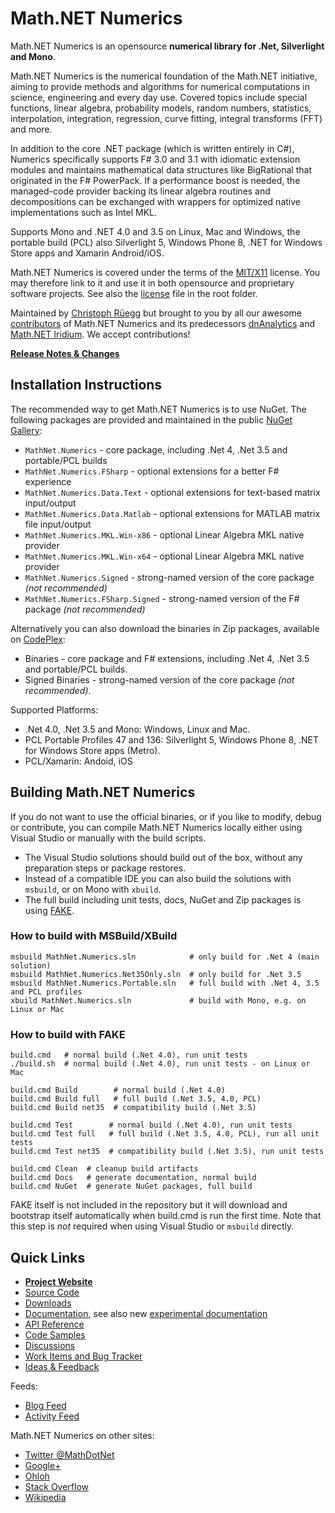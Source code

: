 Math.NET Numerics
=================

Math.NET Numerics is an opensource **numerical library for .Net, Silverlight and Mono**.

Math.NET Numerics is the numerical foundation of the Math.NET initiative, aiming to provide methods and algorithms for numerical computations in science, engineering and every day use. Covered topics include special functions, linear algebra, probability models, random numbers, statistics, interpolation, integration, regression, curve fitting, integral transforms (FFT) and more.

In addition to the core .NET package (which is written entirely in C#), Numerics specifically supports F# 3.0 and 3.1 with idiomatic extension modules and maintains mathematical data structures like BigRational that originated in the F# PowerPack. If a performance boost is needed, the managed-code provider backing its linear algebra routines and decompositions can be exchanged with wrappers for optimized native implementations such as Intel MKL.

Supports Mono and .NET 4.0 and 3.5 on Linux, Mac and Windows, the portable build (PCL) also Silverlight 5, Windows Phone 8, .NET for Windows Store apps and Xamarin Android/iOS.

Math.NET Numerics is covered under the terms of the [MIT/X11](http://mathnetnumerics.codeplex.com/license) license. You may therefore link to it and use it in both opensource and proprietary software projects. See also the [license](LICENSE.md) file in the root folder.

Maintained by [Christoph Rüegg](http://christoph.ruegg.name/) but brought to you by all our awesome [contributors](CONTRIBUTORS.md) of Math.NET Numerics and its predecessors [dnAnalytics](http://dnanalytics.codeplex.com/) and [Math.NET Iridium](http://www.mathdotnet.com/Iridium.aspx). We accept contributions!

**[Release Notes & Changes](RELEASENOTES.md)**

Installation Instructions
-------------------------

The recommended way to get Math.NET Numerics is to use NuGet. The following packages are provided and maintained in the public [NuGet Gallery](https://nuget.org/profiles/mathnet/):

- `MathNet.Numerics` - core package, including .Net 4, .Net 3.5 and portable/PCL builds
- `MathNet.Numerics.FSharp` - optional extensions for a better F# experience
- `MathNet.Numerics.Data.Text` - optional extensions for text-based matrix input/output
- `MathNet.Numerics.Data.Matlab` - optional extensions for MATLAB matrix file input/output
- `MathNet.Numerics.MKL.Win-x86` - optional Linear Algebra MKL native provider
- `MathNet.Numerics.MKL.Win-x64` - optional Linear Algebra MKL native provider
- `MathNet.Numerics.Signed` - strong-named version of the core package *(not recommended)*
- `MathNet.Numerics.FSharp.Signed` - strong-named version of the F# package *(not recommended)*

Alternatively you can also download the binaries in Zip packages, available on [CodePlex](http://mathnetnumerics.codeplex.com/releases):

- Binaries - core package and F# extensions, including .Net 4, .Net 3.5 and portable/PCL builds.
- Signed Binaries - strong-named version of the core package *(not recommended)*.

Supported Platforms:

- .Net 4.0, .Net 3.5 and Mono: Windows, Linux and Mac.
- PCL Portable Profiles 47 and 136: Silverlight 5, Windows Phone 8, .NET for Windows Store apps (Metro).
- PCL/Xamarin: Andoid, iOS

Building Math.NET Numerics
--------------------------

If you do not want to use the official binaries, or if you like to modify, debug or contribute, you can compile Math.NET Numerics locally either using Visual Studio or manually with the build scripts.

* The Visual Studio solutions should build out of the box, without any preparation steps or package restores.
* Instead of a compatible IDE you can also build the solutions with `msbuild`, or on Mono with `xbuild`.
* The full build including unit tests, docs, NuGet and Zip packages is using [FAKE](http://fsharp.github.io/FAKE/).

### How to build with MSBuild/XBuild

    msbuild MathNet.Numerics.sln            # only build for .Net 4 (main solution)
    msbuild MathNet.Numerics.Net35Only.sln  # only build for .Net 3.5
    msbuild MathNet.Numerics.Portable.sln   # full build with .Net 4, 3.5 and PCL profiles
    xbuild MathNet.Numerics.sln             # build with Mono, e.g. on Linux or Mac

### How to build with FAKE

    build.cmd   # normal build (.Net 4.0), run unit tests
    ./build.sh  # normal build (.Net 4.0), run unit tests - on Linux or Mac
    
    build.cmd Build        # normal build (.Net 4.0)
    build.cmd Build full   # full build (.Net 3.5, 4.0, PCL)
    build.cmd Build net35  # compatibility build (.Net 3.5)
    
    build.cmd Test        # normal build (.Net 4.0), run unit tests
    build.cmd Test full   # full build (.Net 3.5, 4.0, PCL), run all unit tests
    build.cmd Test net35  # compatibility build (.Net 3.5), run unit tests
    
    build.cmd Clean  # cleanup build artifacts
    build.cmd Docs   # generate documentation, normal build
    build.cmd NuGet  # generate NuGet packages, full build

FAKE itself is not included in the repository but it will download and bootstrap itself automatically when build.cmd is run the first time. Note that this step is *not* required when using Visual Studio or `msbuild` directly.

Quick Links
-----------

* [**Project Website**](http://numerics.mathdotnet.com)
* [Source Code](http://github.com/mathnet/mathnet-numerics)
* [Downloads](http://mathnetnumerics.codeplex.com/releases)
* [Documentation](http://mathnetnumerics.codeplex.com/documentation), see also new [experimental documentation](http://numerics.mathdotnet.com/docs/)
* [API Reference](http://numerics.mathdotnet.com/api/)
* [Code Samples](http://github.com/mathnet/mathnet-numerics/tree/master/src/Examples)
* [Discussions](http://mathnetnumerics.codeplex.com/discussions)
* [Work Items and Bug Tracker](http://github.com/mathnet/mathnet-numerics/issues)
* [Ideas & Feedback](http://feedback.mathdotnet.com/forums/2060-math-net-numerics)

Feeds:

* [Blog Feed](http://christoph.ruegg.name/blog/categories/math-net-numerics/atom.xml)
* [Activity Feed](http://feeds.mathdotnet.com/MathNetNumericsActivity)

Math.NET Numerics on other sites:

* [Twitter @MathDotNet](http://twitter.com/MathDotNet)
* [Google+](https://plus.google.com/112484567926928665204)
* [Ohloh](https://www.ohloh.net/p/mathnet)
* [Stack Overflow](http://stackoverflow.com/questions/tagged/mathdotnet)
* [Wikipedia](http://en.wikipedia.org/wiki/Math.NET_Numerics)
